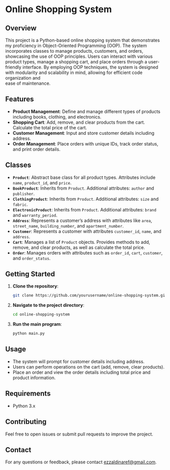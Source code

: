 # Online Shopping System

## Overview

This project is a Python-based online shopping system that demonstrates my proficiency in Object-Oriented Programming (OOP).
The system incorporates classes to manage products, customers, and orders, showcasing the use of OOP principles.
Users can interact with various product types, manage a shopping cart, and place orders through a user-friendly interface.
By employing OOP techniques, the system is designed with modularity and scalability in mind, allowing for efficient code organization and<br> ease of maintenance.

## Features

- **Product Management**: Define and manage different types of products including books, clothing, and electronics.
- **Shopping Cart**: Add, remove, and clear products from the cart. Calculate the total price of the cart.
- **Customer Management**: Input and store customer details including address.
- **Order Management**: Place orders with unique IDs, track order status, and print order details.

## Classes

- **`Product`**: Abstract base class for all product types. Attributes include `name`, `product_id`, and `price`.
- **`BookProduct`**: Inherits from `Product`. Additional attributes: `author` and `publisher`.
- **`ClothingProduct`**: Inherits from `Product`. Additional attributes: `size` and `fabric`.
- **`ElectronicProduct`**: Inherits from `Product`. Additional attributes: `brand` and `warranty_period`.
- **`Address`**: Represents a customer’s address with attributes like `area`, `street_name`, `building_number`, and `apartment_number`.
- **`Customer`**: Represents a customer with attributes `customer_id`, `name`, and `address`.
- **`Cart`**: Manages a list of `Product` objects. Provides methods to add, remove, and clear products, as well as calculate the total price.
- **`Order`**: Manages orders with attributes such as `order_id`, `cart`, `customer`, and `order_status`.
   
## Getting Started

1. **Clone the repository**:
    ```bash
    git clone https://github.com/yourusername/online-shopping-system.git
    ```

2. **Navigate to the project directory**:
    ```bash
    cd online-shopping-system
    ```

3. **Run the main program**:
    ```bash
    python main.py
    ```

## Usage

- The system will prompt for customer details including address.
- Users can perform operations on the cart (add, remove, clear products).
- Place an order and view the order details including total price and product information.

## Requirements

- Python 3.x

## Contributing

Feel free to open issues or submit pull requests to improve the project.

## Contact

For any questions or feedback, please contact [ezzaldinaref@gmail.com](mailto:ezzaldinaref@gmail.com).
